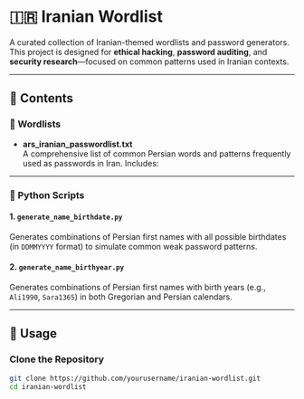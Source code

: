 # 🇮🇷 Iranian Wordlist

A curated collection of Iranian-themed wordlists and password generators. This project is designed for **ethical hacking**, **password auditing**, and **security research**—focused on common patterns used in Iranian contexts.

---

## 📁 Contents

### 📄 Wordlists
- **ars_iranian_passwordlist.txt**  
  A comprehensive list of common Persian words and patterns frequently used as passwords in Iran. Includes:

---

### 🐍 Python Scripts

#### 1. `generate_name_birthdate.py`
Generates combinations of Persian first names with all possible birthdates (in `DDMMYYYY` format) to simulate common weak password patterns.

#### 2. `generate_name_birthyear.py`
Generates combinations of Persian first names with birth years (e.g., `Ali1990`, `Sara1365`) in both Gregorian and Persian calendars.

---

## 🚀 Usage

### Clone the Repository
```bash
git clone https://github.com/yourusername/iranian-wordlist.git
cd iranian-wordlist
